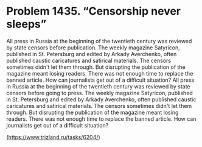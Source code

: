 # Problem 1435. “Censorship never sleeps”

All press in Russia at the beginning of the twentieth century was reviewed by state censors before publication. The weekly magazine Satyricon, published in St. Petersburg and edited by Arkady Averchenko, often published caustic caricatures and satirical materials. The censors sometimes didn't let them through. But disrupting the publication of the magazine meant losing readers. There was not enough time to replace the banned article. How can journalists get out of a difficult situation? All press in Russia at the beginning of the twentieth century was reviewed by state censors before going to press. The weekly magazine Satyricon, published in St. Petersburg and edited by Arkady Averchenko, often published caustic caricatures and satirical materials. The censors sometimes didn't let them through. But disrupting the publication of the magazine meant losing readers. There was not enough time to replace the banned article. How can journalists get out of a difficult situation?

(https://www.trizland.ru/tasks/6204/)